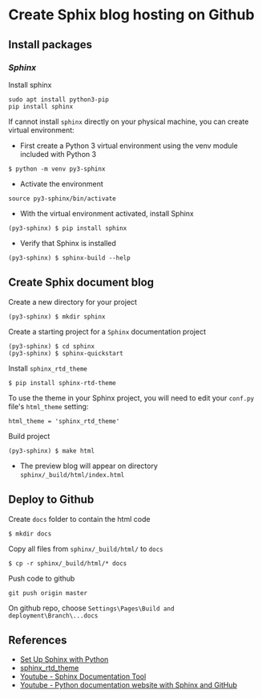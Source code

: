 # Create Sphix blog hosting on Github
## Install packages

### *Sphinx*
Install sphinx
```
sudo apt install python3-pip
pip install sphinx
```
If cannot install `sphinx` directly on your physical machine, you can create virtual environment:
- First create a Python 3 virtual environment using the venv module included with Python 3
```
$ python -m venv py3-sphinx
```
- Activate the environment
```
source py3-sphinx/bin/activate
```
- With the virtual environment activated, install Sphinx
```
(py3-sphinx) $ pip install sphinx
```
- Verify that Sphinx is installed
```
(py3-sphinx) $ sphinx-build --help
```

## Create Sphix document blog
Create a new directory for your project
```
(py3-sphinx) $ mkdir sphinx
```
Create a starting project for a `Sphinx` documentation project
```
(py3-sphinx) $ cd sphinx
(py3-sphinx) $ sphinx-quickstart
```
Install `sphinx_rtd_theme`
```
$ pip install sphinx-rtd-theme
```
To use the theme in your Sphinx project, you will need to edit your `conf.py` file's `html_theme` setting:
```
html_theme = 'sphinx_rtd_theme'
```
Build project
```
(py3-sphinx) $ make html
```
- The preview blog will appear on directory `sphinx/_build/html/index.html` 
## Deploy to Github
Create `docs` folder to contain the html code
```
$ mkdir docs
```
Copy all files from `sphinx/_build/html/` to `docs`
```
$ cp -r sphinx/_build/html/* docs
```
Push code to github 
```
git push origin master
```
On github repo, choose `Settings\Pages\Build and deployment\Branch\...docs`

## References
- [Set Up Sphinx with Python](https://www.docslikecode.com/learn/01-sphinx-python-rtd/)
- [sphinx_rtd_theme](https://github.com/readthedocs/sphinx_rtd_theme)
- [Youtube - Sphinx Documentation Tool](https://www.youtube.com/watch?v=5s3JvVqwESA)
- [Youtube - Python documentation website with Sphinx and GitHub](https://www.youtube.com/playlist?list=PLzHdTn7Pdxs4QhD7gJMbJQ59g4pLpmNWJ)